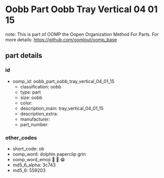 # Oobb Part Oobb Tray Vertical 04 01 15  

note: This is part of OOMP the Oopen Organization Method For Parts. For more details: https://github.com/oomlout/oomp_base

##  part details





### id
* oomp_id: oobb_part_oobb_tray_vertical_04_01_15
  * classification: oobb
  * type: part
  * size: oobb
  * color: 
  * description_main: tray_vertical_04_01_15
  * description_extra: 
  * manufacturer: 
  * part_number: 

### other_codes
* short_code: ob
* oomp_word: dolphin paperclip grin
* oomp_word_emoji :dolphin: :paperclip: :grin:
* md5_6_alpha: 3c743
* md5_6: 559203